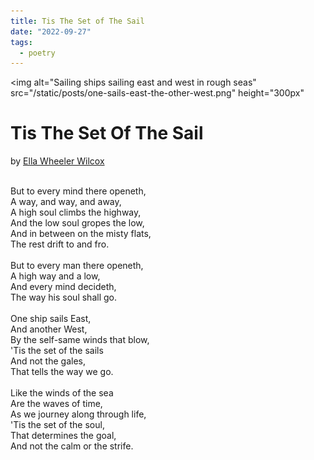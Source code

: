 ```yaml
---
title: Tis The Set of The Sail
date: "2022-09-27"
tags:
  - poetry
---
```


<img
  alt="Sailing ships sailing east and west in rough seas"
  src="/static/posts/one-sails-east-the-other-west.png"
  height="300px"
>

# Tis The Set Of The Sail

by [Ella Wheeler Wilcox](https://en.wikipedia.org/wiki/Ella_Wheeler_Wilcox)

<br>
But to every mind there openeth,<br>
A way, and way, and away,<br>
A high soul climbs the highway,<br>
And the low soul gropes the low,<br>
And in between on the misty flats,<br>
The rest drift to and fro.<br>
<br>
But to every man there openeth,<br>
A high way and a low,<br>
And every mind decideth,<br>
The way his soul shall go.<br>
<br>
One ship sails East,<br>
And another West,<br>
By the self-same winds that blow,<br>
'Tis the set of the sails<br>
And not the gales,<br>
That tells the way we go.<br>
<br>
Like the winds of the sea<br>
Are the waves of time,<br>
As we journey along through life,<br>
'Tis the set of the soul,<br>
That determines the goal,<br>
And not the calm or the strife.<br>
<br>
